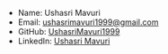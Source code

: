 
- Name: Ushasri Mavuri
- Email: ushasrimavuri1999@gmail.com
- GitHub: [UshasriMavuri1999](https://github.com/UshasriMavuri1999)
- LinkedIn: [Ushasri Mavuri](https://www.linkedin.com/in/ushasri-mavuri-a86353153/)